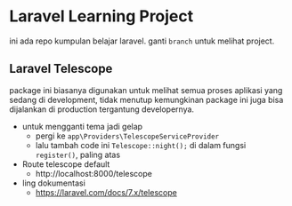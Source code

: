 # Laravel Learning Project

ini ada repo kumpulan belajar laravel.
ganti `branch` untuk melihat project.

## Laravel Telescope

package ini biasanya digunakan untuk melihat semua proses aplikasi yang sedang di development,
tidak menutup kemungkinan package ini juga bisa dijalankan di production tergantung developernya.

-   untuk mengganti tema jadi gelap
    -   pergi ke `app\Providers\TelescopeServiceProvider`
    -   lalu tambah code ini `Telescope::night();` di dalam fungsi `register()`, paling atas
-   Route telescope default
    -   http://localhost:8000/telescope
-   ling dokumentasi
    -   https://laravel.com/docs/7.x/telescope
